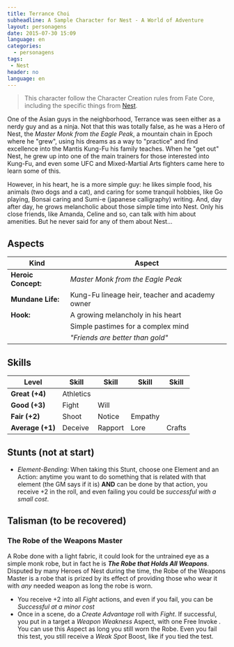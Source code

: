 ```yaml
---
title: Terrance Choi
subheadline: A Sample Character for Nest - A World of Adventure
layout: personagens
date: 2015-07-30 15:09
language: en
categories:
  - personagens
tags:
 - Nest
header: no
language: en
---
```


>  This character follow the Character  Creation rules from Fate Core,  including         the          specific         things         from  [Nest][1].

One of the Asian guys in the neighborhood, Terrance was seen either as a nerdy guy and as a ninja. Not that this was totally false, as he was a Hero of Nest, the _Master Monk from the Eagle Peak_, a mountain chain in Epoch where he "grew", using his dreams as a way to "practice" and find excellence into the Mantis Kung-Fu his family teaches. When he "get out" Nest, he grew up into one of the main trainers for those interested into Kung-Fu, and even some UFC and Mixed-Martial Arts fighters came here to learn some of this.

However, in his heart, he is a more simple guy: he likes simple food, his animals (two dogs and a cat), and caring for some tranquil hobbies, like Go playing, Bonsai caring and Sumi-e (japanese calligraphy) writing. And, day after day, he grows melancholic about those simple time into Nest. Only his close friends, like Amanda, Celine and so, can talk with him about amenities. But he never said for any of them about Nest...

## Aspects

| Kind | Aspect |
|-|-|
| **Heroic Concept:** | _Master Monk from the Eagle Peak_    |
| **Mundane Life:**   | Kung-Fu lineage heir, teacher and academy owner |
| **Hook:**           | A growing melancholy in his heart |
|                     | Simple pastimes for a complex mind |
|                     | _"Friends are better than gold"_ |

## Skills

|Level | Skill | Skill |Skill  |Skill  | 
|-|-|-|-|-|
| **Great (+4)**   | Athletics    |          |         |         |
| **Good (+3)**    | Fight    |  Will    |         |         |
| **Fair (+2)**    | Shoot     | Notice | Empathy |         |
| **Average (+1)** | Deceive | Rapport   | Lore  | Crafts |

## Stunts (not at start)

+  _Element-Bending:_ When taking this Stunt, choose one Element and an Action: anytime you want to do something that is related with that element (the GM says if it is) **AND** can be done by that action, you receive +2 in the roll, and even failing you could be _successful with a small cost_.

## Talisman (to be recovered)

### The Robe of the Weapons Master

A Robe done with a light fabric, it could look for the untrained eye as a simple monk robe, but in fact he is **_The Robe that Holds All Weapons_**. Disputed by many Heroes of Nest during the time, the Robe of the Weapons Master is a robe that is prized by its effect of providing those who wear it with *any* needed weapon as long the robe is worn.

+  You receive +2 into all _Fight_ actions, and even if you fail, you can be _Successful at a minor cost_
+  Once in a scene, do a _Create Advantage_ roll with _Fight_. If successful, you put in a target a _Weapon Weakness_ Aspect, with one Free Invoke . You can use this Aspect as long you still worn the Robe. Even you fail this test, you still receive a _Weak Spot_ Boost, like if you tied the test.

[1]: http://www.drivethrurpg.com/product/153980/Nest--A-World-of-Adventure-for-Fate-Core

